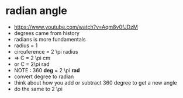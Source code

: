# radian angle
- https://www.youtube.com/watch?v=Aqm8v0fJDzM
- degrees came from history
- radians is more fundamentals
- radius = 1
- circuference = 2 \pi radius
- => C = 2 \pi cm
- or C = 2\pi rad
- NOTE : 360 **deg** = 2 \pi **rad**
- convert degree to radian
- think about how you add or subtract 360 degree to get a new angle
- do the same to 2 \pi
